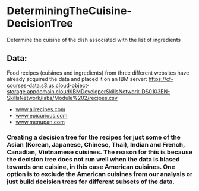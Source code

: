 # DeterminingTheCuisine-DecisionTree
Determine the cuisine of the dish associated with the list of ingredients
## Data: 
Food recipes (cuisines and ingredients) from three different websites have already acquired the data and placed it on an IBM server:
https://cf-courses-data.s3.us.cloud-object-storage.appdomain.cloud/IBMDeveloperSkillsNetwork-DS0103EN-SkillsNetwork/labs/Module%202/recipes.csv
* www.allrecipes.com
* www.epicurious.com
* www.menupan.com
### Creating a decision tree for the recipes for just some of the Asian (Korean, Japanese, Chinese, Thai), Indian and French, Canadian, Vietnamese cuisines. The reason for this is because the decision tree does not run well when the data is biased towards one cuisine, in this case American cuisines. One option is to exclude the American cuisines from our analysis or just build decision trees for different subsets of the data.
